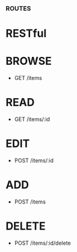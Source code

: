 ### ROUTES

# RESTful

# BROWSE
* GET /items

# READ
* GET /items/:id

# EDIT
* POST /items/:id

# ADD
* POST /items

# DELETE
* POST /items/:id/delete
